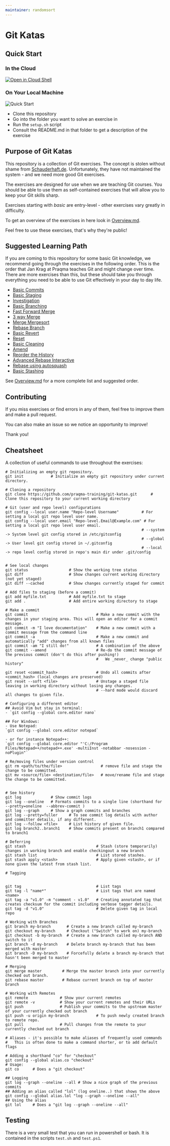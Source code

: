 ```yaml
---
maintainer: randomsort
---
```

# Git Katas

## Quick Start

### In the Cloud

[![Open in Cloud Shell](https://gstatic.com/cloudssh/images/open-btn.svg)](https://console.cloud.google.com/cloudshell/editor?cloudshell_git_repo=https://github.com/praqma-training/git-katas.git)

### On Your Local Machine

![Quick Start](/images/quickstart.gif)

- Clone this repository
- Go into the folder you want to solve an exercise in
- Run the `setup.sh` script
- Consult the README.md in that folder to get a description of the exercise

## Purpose of Git Katas

This repository is a collection of Git exercises.
The concept is stolen without shame from [Schauderhaft.de](http://blog.schauderhaft.de/gitkata/).
Unfortunately, they have not maintained the system - and we need more good Git exercises.

The exercises are designed for use when we are teaching Git courses. You should be able to use them as self-contained exercises that will allow you to keep your Git skills sharp.

Exercises starting with _basic_ are entry-level - other exercises vary greatly in difficulty.

To get an overview of the exercises in here look in [Overview.md](Overview.md).

Feel free to use these exercises, that's why they're public!

## Suggested Learning Path

If you are coming to this repository for some basic Git knowledge, we recommend going through the exercises in the following order.
This is the order that Jan Krag at Praqma teaches Git and might change over time. There are more exercises than this, but these should take you through
everything you need to be able to use Git effectively in your day to day life. 

- [Basic Commits](./basic-commits/README.md)
- [Basic Staging](./basic-staging/README.md)
- [Investigation](./investigation/README.md)
- [Basic Branching](./basic-branching/README.md)
- [Fast Forward Merge](./ff-merge/README.md)
- [3 way Merge](./3-way-merge/README.md)
- [Merge Mergesort](./merge-mergesort/README.md)
- [Rebase Branch](./rebase-branch/README.md)
- [Basic Revert](./basic-revert/README.md)
- [Reset](./reset/README.md)
- [Basic Cleaning](./basic-cleaning/README.md)
- [Amend](./amend/README.md)
- [Reorder the History](./reorder-the-history/README.md)
- [Advanced Rebase Interactive](./advanced-rebase-interactive/README.md)
- [Rebase using autosquash](./rebase-interactive-autosquash/README.md)
- [Basic Stashing](./basic-stashing/README.md)

See [Overview.md](Overview.md) for a more complete list and suggested order.

## Contributing

If you miss exercises or find errors in any of them, feel free to improve them and make a pull request.

You can also make an issue so we notice an opportunity to improve!

Thank you!

## Cheatsheet

A collection of useful commands to use throughout the exercises:

```shell
# Initializing an empty git repository.
git init            # Initialize an empty git repository under current directory.

# Cloning a repository
git clone https://github.com/praqma-training/git-katas.git      # Clone this repository to your current working directory

# Git (user and repo level) configurations
git config --local user.name "Repo-level Username"          # For setting a local git repo level user name.
git config --local user.email "Repo-level.Email@Example.com" # For setting a local git repo level user email.
                                                            # --system -> System level git config stored in /etc/gitconfig
                                                            # --global -> User level git config stored in ~/.gitconfig
                                                            # --local -> repo level config stored in repo's main dir under .git/config


# See local changes
git status                  # Show the working tree status
git diff                    # Show changes current working directory (not yet staged)
git diff --cached           # Show changes currently staged for commit

# Add files to staging (before a commit)
git add myfile.txt          # Add myfile.txt to stage
git add .                   # Add entire working directory to stage

# Make a commit
git commit                              # Make a new commit with the changes in your staging area. This will open an editor for a commit message.
git commit -m "I love documentation"    # Make a new commit with a commit message from the command line
git commit -a                           # Make a new commit and automatically "add" changes from all known files
git commit -am "I still do!"            # A combination of the above
git commit --amend                      # Re-do the commit message of the previous commit (don't do this after pushing!)
                                        #   We _never_ change "public history"

git reset <commit_hash>                 # Undo all commits after <commit_hash> (local changes are preserved)
git reset --soft <file>                 # Unstage a staged file leaving in working directory without losing any changes. 
                                        # --hard mode would discard all changes to given file.

# Configuring a different editor
## Avoid Vim but stay in terminal:
- `git config --global core.editor nano`

## For Windows:
- Use Notepad:
`git config --global core.editor notepad`

- or for instance Notepad++:
`git config --global core.editor "'C:/Program Files/Notepad++/notepad++.exe' -multiInst -notabbar -nosession -noPlugin"`

# Re/moving files under version control
git rm <path/to/the/file>                 # remove file and stage the change to be committed.
git mv <source/file> <destination/file>   # move/rename file and stage the change to be committed.  


# See history
git log             # Show commit logs
git log --oneline   # Formats commits to a single line (shorthand for --pretty=oneline  --abbrev-commit )
git log --graph     # Show a graph commits and branches
git log --pretty=fuller     # To see commit log details with author and committer details, if any different.
git log --follow <file>     # List history of given file.
git log branch2..branch1    # Show commits present on branch1 compared to branch1

# Deferring
git stash                               # Stash (store temporarily) changes in working branch and enable checkingout a new branch
git stash list                          # List stored stashes.
git stash apply <stash>                 # Apply given <stash>, or if none given the latest from stash list.

# Tagging


git tag                                 # List tags
git tag -l "name*"                      # List tags that are named <name>
git tag -a "v1.0" -m "comment - v1.0"   # Creating annotated tag that creates checksum for the commit including verbose tagger details.
git tag -d "v1.0"                       # Delete given tag in local repo

# Working with Branches
git branch my-branch       # Create a new branch called my-branch
git checkout my-branch     # Checkout ("Switch" to work on) my-branch
git checkout -b my-branch  # Create a new branch called my-branch AND switch to it
git branch -d my-branch    # Delete branch my-branch that has been merged with master
git branch -D my-branch    # Forcefully delete a branch my-branch that hasn't been merged to master

# Merging
git merge master         # Merge the master branch into your currently checked out branch.
git rebase master        # Rebase current branch on top of master branch

# Working with Remotes
git remote              # Show your current remotes
git remote -v           # Show your current remotes and their URLs
git push                # Publish your commits to the upstream master of your currently checked out branch
git push -u origin my-branch            # To push newly created branch to remote repo.
git pull                # Pull changes from the remote to your currently checked out branch

# Aliases - it's possible to make aliases of frequently used commands
#   This is often done to make a command shorter, or to add default flags

# Adding a shorthand "co" for "checkout"
git config --global alias.co "checkout"
# Usage:
git co      # Does a "git checkout"

## Logging
git log --graph --oneline --all # Show a nice graph of the previous commits
## Adding an alias called "lol" (log oneline..) that shows the above
git config --global alias.lol "log --graph --oneline --all"
## Using the alias
git lol     # Does a "git log --graph --oneline --all"
```

## Testing

There is a very small test that you can run in powershell or bash.
It is contained in the scripts `test.sh` and `test.ps1`.
